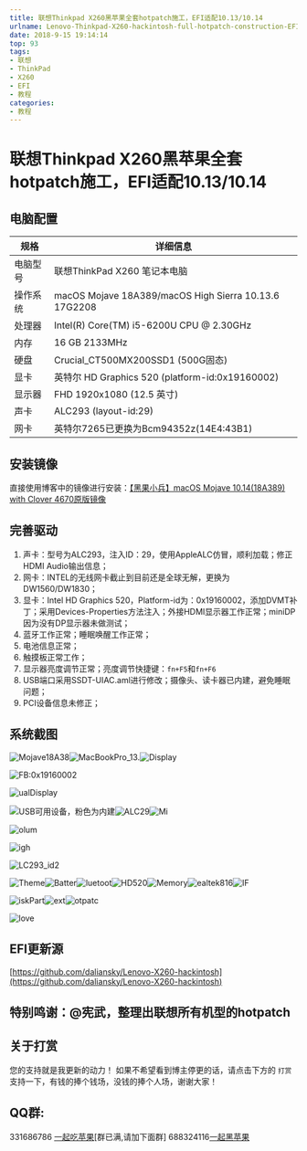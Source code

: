 ```yaml
---
title: 联想Thinkpad X260黑苹果全套hotpatch施工，EFI适配10.13/10.14
urlname: Lenovo-Thinkpad-X260-hackintosh-full-hotpatch-construction-EFI-adaptation-10.13-and-10.14
date: 2018-9-15 19:14:14
top: 93
tags:
- 联想
- ThinkPad
- X260
- EFI
- 教程
categories:
- 教程
---
```


# 联想Thinkpad X260黑苹果全套hotpatch施工，EFI适配10.13/10.14
## 电脑配置
|规格|详细信息|
|---|---|
|电脑型号|联想ThinkPad X260 笔记本电脑|
|操作系统|macOS Mojave 18A389/macOS High Sierra 10.13.6 17G2208|
|处理器|Intel(R) Core(TM) i5-6200U CPU @ 2.30GHz|
|内存|16 GB  2133MHz|
|硬盘|Crucial_CT500MX200SSD1 (500G固态)|
|显卡|英特尔 HD Graphics 520 (platform-id:0x19160002)|
|显示器|FHD 1920x1080 (12.5 英寸)|
|声卡|ALC293 (layout-id:29)|
|网卡|英特尔7265已更换为Bcm94352z(14E4:43B1)|

## 安装镜像
直接使用博客中的镜像进行安装：[【黑果小兵】macOS Mojave 10.14(18A389) with Clover 4670原版镜像](https://blog.daliansky.net/macOS-Mojave-10.14-18A389-Release-with-Clover-4670-original-mirror.html)

## 完善驱动
1. 声卡：型号为ALC293，注入ID：29，使用AppleALC仿冒，顺利加载；修正HDMI Audio输出信息；
2. 网卡：INTEL的无线网卡截止到目前还是全球无解，更换为DW1560/DW1830；
3. 显卡：Intel HD Graphics 520，Platform-id为：0x19160002，添加DVMT补丁；采用Devices-Properties方法注入；外接HDMI显示器工作正常；miniDP因为没有DP显示器未做测试；
4. 蓝牙工作正常；睡眠唤醒工作正常；
5. 电池信息正常；
6. 触摸板正常工作；
7. 显示器亮度调节正常；亮度调节快捷键：`fn+F5`和`fn+F6`
8. USB端口采用SSDT-UIAC.aml进行修改；摄像头、读卡器已内建，避免睡眠问题；
9. PCI设备信息未修正；

## 系统截图

![Mojave18A38](/Users/think/Desktop/screenshot/0Mojave18A389.png)![MacBookPro_13.](/Users/think/Desktop/screenshot/1MacBookPro_13.1.png)![Display](/Users/think/Desktop/screenshot/2Displays.png)

![FB:0x19160002](/Users/think/Desktop/screenshot/21FB.png)

![ualDisplay](/Users/think/Desktop/screenshot/DualDisplays.png)

![USB可用设备，粉色为内建](/Users/think/Desktop/screenshot/3FB-Patcher.png)![ALC29](/Users/think/Desktop/screenshot/4ALC293.png)![Mi](/Users/think/Desktop/screenshot/5Mic.png)

![olum](/Users/think/Desktop/screenshot/Volume.png)

![igh](/Users/think/Desktop/screenshot/Light.png)

![LC293_id2](/Users/think/Desktop/screenshot/ALC293_id29.png)

![Theme](/Users/think/Desktop/screenshot/6Themes.png)![Batter](/Users/think/Desktop/screenshot/Battery.png)![luetoot](/Users/think/Desktop/screenshot/Bluetooth.png)![HD520](/Users/think/Desktop/screenshot/22HD520.png)![Memory](/Users/think/Desktop/screenshot/Memory.png)![ealtek816](/Users/think/Desktop/screenshot/Realtek8168.png)![IF](/Users/think/Desktop/screenshot/WIFI.png)

![iskPart](/Users/think/Desktop/screenshot/DiskParts.png)![ext](/Users/think/Desktop/screenshot/kexts.png)![otpatc](/Users/think/Desktop/screenshot/hotpatch.png)

![love](/Users/think/Desktop/screenshot/Clover.png)

## EFI更新源

[https://github.com/daliansky/Lenovo-X260-hackintosh](https://github.com/daliansky/Lenovo-X260-hackintosh)

## 特别鸣谢：@宪武，整理出联想所有机型的hotpatch

## 关于打赏

您的支持就是我更新的动力！
如果不希望看到博主停更的话，请点击下方的 `打赏` 支持一下，有钱的捧个钱场，没钱的捧个人场，谢谢大家！

## QQ群:

331686786 [一起吃苹果](http://shang.qq.com/wpa/qunwpa?idkey=db511a29e856f37cbb871108ffa77a6e79dde47e491b8f2c8d8fe4d3c310de91)[群已满,请加下面群]
688324116[一起黑苹果](https://shang.qq.com/wpa/qunwpa?idkey=6bf69a6f4b983dce94ab42e439f02195dfd19a1601522c10ad41f4df97e0da82)


